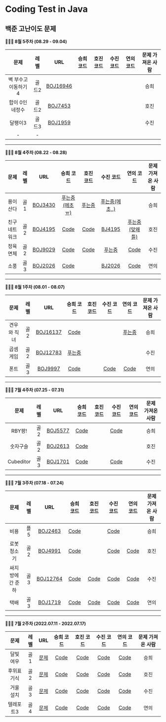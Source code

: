 # Coding Test in Java



## 백준 고난이도 문제

<summary><strong> 👩🏻‍💻 8월 5주차 (08.29 - 09.04) </summary></strong>

|      문제      | 레벨 |                           URL                            | 승희 코드 | 호진 코드 |  수진 코드 | 연의 코드 |문제 가져온 사람 |
| :------------: | :--: | :------------------------------------------------------: |:--:|:--:|  :--:|:--:|  :--:|
|벽 부수고 이동하기4|골드2|[BOJ16946](https://www.acmicpc.net/problem/16946) | | | |  |승희|
|합이 0인 네정수|골드2|[BOJ7453](https://www.acmicpc.net/problem/7453) | | |  ||호진|
|달팽이3|골드3|[BOJ1959](https://www.acmicpc.net/problem/1959) | | |||수진|
|-|-| | | | |||연의|

---

<summary><strong> 👩🏻‍💻 8월 4주차 (08.22 - 08.28) </summary></strong>

|      문제      | 레벨 |                           URL                            | 승희 코드 | 호진 코드 |  수진 코드 | 연의 코드 |문제 가져온 사람 |
| :------------: | :--: | :------------------------------------------------------: |:--:|:--:|  :--:|:--:|  :--:|
|용이 산다|골1|[BOJ3430](https://www.acmicpc.net/problem/3430) |[푸는중(메초ㅠ)](https://github.com/junghojin/Algorithm-Study-2022-2/blob/main/%EC%9D%B4%EC%8A%B9%ED%9D%AC/0828/%EC%9A%A9%EC%9D%B4%EC%82%B0%EB%8B%A4(%ED%91%B8%EB%8A%94%EC%A4%91-%3E%EB%A9%94%EC%B4%88).java) |[푸는중](정호진/Main_3430.java) |[푸는중(메초,,)](https://github.com/junghojin/Algorithm-Study-2022-2/blob/main/%EA%B9%80%EC%88%98%EC%A7%84/7_6/BJ3430.java) |  |승희|
|친구 네트워크|골2| [BOJ4195](https://www.acmicpc.net/problem/4195)|[Code](https://github.com/junghojin/Algorithm-Study-2022-2/blob/main/%EC%9D%B4%EC%8A%B9%ED%9D%AC/0828/%EC%B9%9C%EA%B5%AC%EB%84%A4%ED%8A%B8%EC%9B%8C%ED%81%AC.java) |[Code](정호진/Main_4195.java) |[BJ4195](https://github.com/junghojin/Algorithm-Study-2022-2/blob/main/%EA%B9%80%EC%88%98%EC%A7%84/7_6/BJ4195.java) |[푸는중(맞왜틀)](https://github.com/junghojin/Algorithm-Study-2022-2/blob/main/%EC%9D%B4%EC%97%B0%EC%9D%98/8%EC%9B%944%EC%A3%BC%EC%B0%A8/BJ_4195_%EC%B9%9C%EA%B5%AC%EB%84%A4%ED%8A%B8%EC%9B%8C%ED%81%AC.java)|호진|
|정육면체|골2| [BOJ9029](https://www.acmicpc.net/problem/9029) |[Code](https://github.com/junghojin/Algorithm-Study-2022-2/blob/main/%EC%9D%B4%EC%8A%B9%ED%9D%AC/0828/%EC%A0%95%EC%9C%A1%EB%A9%B4%EC%B2%B4.java) |[Code](정호진/Main_9029.java) |[푸는중](https://github.com/junghojin/Algorithm-Study-2022-2/blob/main/%EA%B9%80%EC%88%98%EC%A7%84/7_6/BJ9029.java) |[Code](https://github.com/junghojin/Algorithm-Study-2022-2/blob/main/%EC%9D%B4%EC%97%B0%EC%9D%98/8%EC%9B%944%EC%A3%BC%EC%B0%A8/BJ_9029_%EC%A0%95%EC%9C%A1%EB%A9%B4%EC%B2%B4.java)|수진|
|소풍|골3|[BOJ2026](https://www.acmicpc.net/problem/2026) |[Code](https://github.com/junghojin/Algorithm-Study-2022-2/blob/main/%EC%9D%B4%EC%8A%B9%ED%9D%AC/0828/%EC%86%8C%ED%92%8D.java) | |[BJ2026](https://github.com/junghojin/Algorithm-Study-2022-2/blob/main/%EA%B9%80%EC%88%98%EC%A7%84/7_6/BJ2026.java) | [Code](https://github.com/junghojin/Algorithm-Study-2022-2/blob/main/%EC%9D%B4%EC%97%B0%EC%9D%98/8%EC%9B%944%EC%A3%BC%EC%B0%A8/BJ_2026_%EC%86%8C%ED%92%8D.java) |연의|

---




<summary><strong> 👩🏻‍💻 8월 1주차 (08.01 - 08.07) </summary></strong>

|      문제      | 레벨 |                           URL                            | 승희 코드 | 호진 코드 |  수진 코드 | 연의 코드 |문제 가져온 사람 |
| :------------: | :--: | :------------------------------------------------------: |:--:|:--:|  :--:|:--:|  :--:|
|견우와 직녀|골2|[BOJ16137](https://www.acmicpc.net/problem/16137) |[Code](https://github.com/junghojin/Algorithm-Study-2022-2/blob/main/%EC%9D%B4%EC%8A%B9%ED%9D%AC/0807/%EA%B2%AC%EC%9A%B0%EC%99%80%EC%A7%81%EB%85%80.java) |  | | [푸는중](https://github.com/junghojin/Algorithm-Study-2022-2/blob/main/%EC%9D%B4%EC%97%B0%EC%9D%98/8%EC%9B%941%EC%A3%BC%EC%B0%A8/BJ_16137_%EA%B2%AC%EC%9A%B0%EC%99%80%EC%A7%81%EB%85%80.java) |승희|
|곱셈 게임|골2| [BOJ12783](https://www.acmicpc.net/problem/12783) |[푸는중](https://github.com/junghojin/Algorithm-Study-2022-2/blob/main/%EC%9D%B4%EC%8A%B9%ED%9D%AC/0807/%EA%B3%B1%EC%85%88%EA%B2%8C%EC%9E%84(%ED%91%B8%EB%8A%94%EC%A4%91).java) | | ||수진|
|폰트|골3|[BOJ9997](https://www.acmicpc.net/problem/9997)|[Code](https://github.com/junghojin/Algorithm-Study-2022-2/blob/main/%EC%9D%B4%EC%8A%B9%ED%9D%AC/0807/%ED%8F%B0%ED%8A%B8.java) |  | [Code](https://github.com/junghojin/Algorithm-Study-2022-2/blob/main/%EA%B9%80%EC%88%98%EC%A7%84/7_5/BJ9997.java) |[Code](https://github.com/junghojin/Algorithm-Study-2022-2/blob/main/%EC%9D%B4%EC%97%B0%EC%9D%98/8%EC%9B%941%EC%A3%BC%EC%B0%A8/BJ_9997_%ED%8F%B0%ED%8A%B8.java)|연의|

---

<summary><strong> 👩🏻‍💻 7월 4주차 (07.25 - 07.31) </summary></strong>

|      문제      | 레벨 |                           URL                            | 승희 코드 | 호진 코드 |  수진 코드 | 연의 코드 |문제 가져온 사람 |
| :------------: | :--: | :------------------------------------------------------: |:--:|:--:|  :--:|:--:|  :--:|
|RBY팡!|골2|[BOJ5577](https://www.acmicpc.net/problem/5577)|[Code](https://github.com/junghojin/Algorithm-Study-2022-2/blob/main/%EC%9D%B4%EC%8A%B9%ED%9D%AC/0731/RBY!%ED%8C%A1.java) | | [Code](https://github.com/junghojin/Algorithm-Study-2022-2/blob/main/%EA%B9%80%EC%88%98%EC%A7%84/7_4/BJ5577.java) | |승희|
|숫자구슬|골2|[BOJ2613](https://www.acmicpc.net/problem/2613) |[Code](https://github.com/junghojin/Algorithm-Study-2022-2/blob/main/%EC%9D%B4%EC%8A%B9%ED%9D%AC/0731/%EC%88%AB%EC%9E%90%EA%B5%AC%EC%8A%AC.java) | | | |호진|
|Cubeditor|골3|[BOJ1701](https://www.acmicpc.net/problem/1701)|[Code](https://github.com/junghojin/Algorithm-Study-2022-2/blob/main/%EC%9D%B4%EC%8A%B9%ED%9D%AC/0731/Cubeditor.java) | | [Code](https://github.com/junghojin/Algorithm-Study-2022-2/blob/main/%EA%B9%80%EC%88%98%EC%A7%84/7_4/BJ1701.java) | |수진|

---

<summary><strong> 👩🏻‍💻 7월 3주차 (07.18 - 07.24) </summary></strong>

|      문제      | 레벨 |                           URL                            | 승희 코드 | 호진 코드 |  수진 코드 | 연의 코드 |문제 가져온 사람 |
| :------------: | :--: | :------------------------------------------------------: |:--:|:--:|  :--:|:--:| :--:|
|비용|플5|[BOJ2463](https://www.acmicpc.net/problem/2463)|[Code](https://github.com/junghojin/Algorithm-Study-2022-2/blob/main/%EC%9D%B4%EC%8A%B9%ED%9D%AC/0724/%EB%B9%84%EC%9A%A9.java) | | [Code](https://github.com/junghojin/Algorithm-Study-2022-2/blob/main/%EA%B9%80%EC%88%98%EC%A7%84/7_3/BJ2463.java) | |승희|
|로봇 청소기|골2|[BOJ4991](https://www.acmicpc.net/problem/4991)|[Code](https://github.com/junghojin/Algorithm-Study-2022-2/blob/main/%EC%9D%B4%EC%8A%B9%ED%9D%AC/0724/%EB%A1%9C%EB%B4%87%20%EC%B2%AD%EC%86%8C%EA%B8%B0.java)  | | [Code](https://github.com/junghojin/Algorithm-Study-2022-2/blob/main/%EA%B9%80%EC%88%98%EC%A7%84/7_3/BJ4991.java) | [Code](https://github.com/junghojin/Algorithm-Study-2022-2/blob/main/%EC%9D%B4%EC%97%B0%EC%9D%98/7%EC%9B%943%EC%A3%BC%EC%B0%A8/BJ_4991_%EB%A1%9C%EB%B4%87%EC%B2%AD%EC%86%8C%EA%B8%B0.java) |호진|
|싸지방에 간 준하|골3|[BOJ12764](https://www.acmicpc.net/problem/12764)|[Code](https://github.com/junghojin/Algorithm-Study-2022-2/blob/main/%EC%9D%B4%EC%8A%B9%ED%9D%AC/0724/%EC%8B%B8%EC%A7%80%EB%B0%A9%EC%97%90%20%EA%B0%84%20%EC%A4%80%ED%95%98.java) |[Code](https://github.com/junghojin/Algorithm-Study-2022-2/blob/af2df835b786a345198850a84cb74d556e70f692/%EC%A0%95%ED%98%B8%EC%A7%84/Main_12764.java) | [Code](https://github.com/junghojin/Algorithm-Study-2022-2/blob/main/%EA%B9%80%EC%88%98%EC%A7%84/7_3/BJ12764.java) | [Code](https://github.com/junghojin/Algorithm-Study-2022-2/blob/main/%EC%9D%B4%EC%97%B0%EC%9D%98/7%EC%9B%943%EC%A3%BC%EC%B0%A8/BJ_12764_%EC%8B%B8%EC%A7%80%EB%B0%A9%EC%A4%80%ED%95%98.java) |수진|
|택배|골3|[BOJ1719](https://www.acmicpc.net/problem/1719)|[Code](https://github.com/junghojin/Algorithm-Study-2022-2/blob/main/%EC%9D%B4%EC%8A%B9%ED%9D%AC/0724/%ED%83%9D%EB%B0%B0.java)  |[Code](https://github.com/junghojin/Algorithm-Study-2022-2/blob/329d36043837b32e410d31ba1168e5036f599407/%EC%A0%95%ED%98%B8%EC%A7%84/Main_1719.java) | [Code](https://github.com/junghojin/Algorithm-Study-2022-2/blob/main/%EA%B9%80%EC%88%98%EC%A7%84/7_3/BJ1719.java) | [Code](https://github.com/junghojin/Algorithm-Study-2022-2/blob/main/%EC%9D%B4%EC%97%B0%EC%9D%98/7%EC%9B%943%EC%A3%BC%EC%B0%A8/BJ_1719_%ED%83%9D%EB%B0%B0.java) |연의|

---

<summary><strong> 👩🏻‍💻 7월 2주차 (2022.07.11 - 2022.07.17) </summary></strong>

|      문제      | 레벨 |                           URL                            | 승희 코드 | 호진 코드 |  수진 코드 | 연의 코드 |문제 가져온 사람 |
| :------------: | :--: | :------------------------------------------------------: |:--:|:--:|  :--:|:--:| :--:|
|달빛 여우|골1|[문제](https://www.acmicpc.net/problem/16118)|[Code](https://github.com/junghojin/Algorithm-Study-2022-2/blob/main/%EC%9D%B4%EC%8A%B9%ED%9D%AC/0717/%EB%8B%AC%EB%B9%9B%20%EC%97%AC%EC%9A%B0.java) |[Code](https://github.com/junghojin/Algorithm-Study-2022-2/blob/e76129e65a4d404ffee8aafe1753c14dde783459/%EC%A0%95%ED%98%B8%EC%A7%84/Main_16118.java) | [Code](https://github.com/junghojin/Algorithm-Study-2022-2/blob/main/%EA%B9%80%EC%88%98%EC%A7%84/7_2/BJ16118.java) | [Code](https://github.com/junghojin/Algorithm-Study-2022-2/blob/main/%EC%9D%B4%EC%97%B0%EC%9D%98/7%EC%9B%942%EC%A3%BC%EC%B0%A8/BJ_16118_%EB%8B%AC%EB%B9%9B%EC%97%AC%EC%9A%B0.java) |승희|
|후위표기식|골2|[문제](https://www.acmicpc.net/problem/1918)| [Code](https://github.com/junghojin/Algorithm-Study-2022-2/blob/main/%EC%9D%B4%EC%8A%B9%ED%9D%AC/0717/%ED%9B%84%EC%9C%84%20%ED%91%9C%EA%B8%B0%EC%8B%9D.java)| [Code](https://github.com/junghojin/Algorithm-Study-2022-2/blob/979db82435169b22b288517332c58770a3f9b5c3/%EC%A0%95%ED%98%B8%EC%A7%84/Main_2151.java)| [Code](https://github.com/junghojin/Algorithm-Study-2022-2/blob/main/%EA%B9%80%EC%88%98%EC%A7%84/7_2/BJ1918.java) | [Code](https://github.com/junghojin/Algorithm-Study-2022-2/blob/main/%EC%9D%B4%EC%97%B0%EC%9D%98/7%EC%9B%942%EC%A3%BC%EC%B0%A8/BJ_1918_%ED%9B%84%EC%9C%84%ED%91%9C%EA%B8%B0%EC%8B%9D.java) |호진|
|거울 설치|골3|[문제](https://www.acmicpc.net/problem/2151)|[Code](https://github.com/junghojin/Algorithm-Study-2022-2/blob/main/%EC%9D%B4%EC%8A%B9%ED%9D%AC/0717/%EA%B1%B0%EC%9A%B8%20%EC%84%A4%EC%B9%98.java) |[Code](https://github.com/junghojin/Algorithm-Study-2022-2/blob/979db82435169b22b288517332c58770a3f9b5c3/%EC%A0%95%ED%98%B8%EC%A7%84/Main_1918.java) | [Code](https://github.com/junghojin/Algorithm-Study-2022-2/blob/main/%EA%B9%80%EC%88%98%EC%A7%84/7_2/BJ2151.java) | [Code](https://github.com/junghojin/Algorithm-Study-2022-2/blob/main/%EC%9D%B4%EC%97%B0%EC%9D%98/7%EC%9B%942%EC%A3%BC%EC%B0%A8/BJ_2151_%EA%B1%B0%EC%9A%B8%EC%84%A4%EC%B9%98.java) | 수진 |
|텔레포트3|골4|[문제](https://www.acmicpc.net/problem/12908)|[Code](https://github.com/junghojin/Algorithm-Study-2022-2/blob/main/%EC%9D%B4%EC%8A%B9%ED%9D%AC/0717/%ED%85%94%EB%A0%88%ED%8F%AC%ED%8A%B83.java)  | [Code](https://github.com/junghojin/Algorithm-Study-2022-2/blob/4bae6499122f5e8674de8afdaa19d5005ddb1e97/%EC%A0%95%ED%98%B8%EC%A7%84/Main_12908.java)| [Code](https://github.com/junghojin/Algorithm-Study-2022-2/blob/main/%EA%B9%80%EC%88%98%EC%A7%84/7_2/BJ12908.java) | [Code](https://github.com/junghojin/Algorithm-Study-2022-2/blob/main/%EC%9D%B4%EC%97%B0%EC%9D%98/7%EC%9B%942%EC%A3%BC%EC%B0%A8/BJ_12908_%ED%85%94%EB%A0%88%ED%8F%AC%ED%8A%B83.java) |연의|





